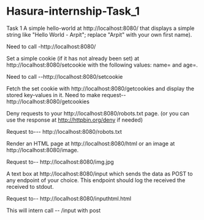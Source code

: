 # Hasura-internship-Task_1
Task 1
A simple hello-world at http://localhost:8080/ that displays a simple string like "Hello World - Arpit"; replace "Arpit" with your own first name).

Need to call -http://localhost:8080/






Set a simple cookie (if it has not already been set) at http://localhost:8080/setcookie with the following values: name=<your-first-name> and age=<your-age>.

Need to call --http://localhost:8080/setcookie




Fetch the set cookie with http://localhost:8080/getcookies and display the stored key-values in it.
Need to make request-- http://localhost:8080/getcookies




Deny requests to your http://localhost:8080/robots.txt page. (or you can use the response at http://httpbin.org/deny if needed)

Request to---  http://localhost:8080/robots.txt

Render an HTML page at http://localhost:8080/html or an image at http://localhost:8080/image.

Request to-- http://localhost:8080/img.jpg




A text box at http://localhost:8080/input which sends the data as POST to any endpoint of your choice. This endpoint should log the received the received to stdout.


Request to-- http://localhost:8080/inputhtml.html


This will intern call -- /input with post
	
